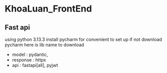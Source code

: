 # KhoaLuan_FrontEnd

## Fast api
using python 3.13.3
install pycharm for convenient to set up
if not download pycharm here is lib name to download 
- model : pydantic, 
- response : httpx
- api : fastapi[all], pyjwt
